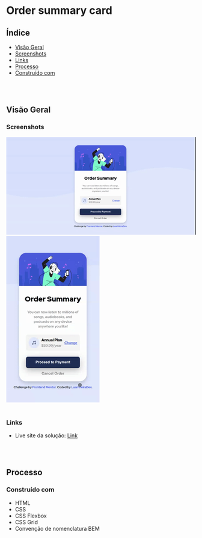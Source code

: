 # Order summary card

## Índice
  - [Visão Geral](#visão-geral)
  - [Screenshots](#screenshots)
  - [Links](#links)
  - [Processo](#processo)
  - [Construído com](#construído-com)

<br>
<br>

## Visão Geral

### Screenshots

<img src="./screenshots/Ordersummarycard.gif">
<img src="./screenshots/Ordersummarycard1.gif">

<br>
<br>

### Links

- Live site da solução: [Link](https://luanvieiradev.github.io/order-summary-component)

<br>
<br>

## Processo

### Construído com

- HTML
- CSS
- CSS Flexbox
- CSS Grid
- Convenção de nomenclatura BEM
